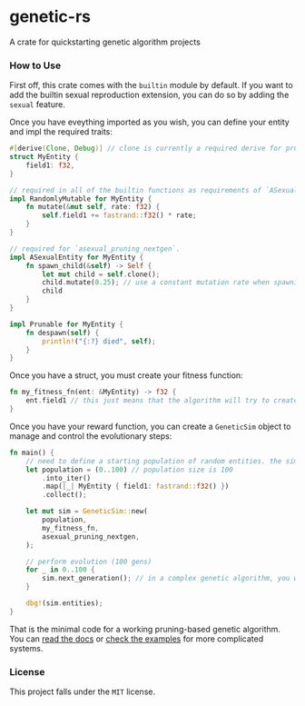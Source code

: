 # genetic-rs
A crate for quickstarting genetic algorithm projects

### How to Use
First off, this crate comes with the `builtin` module by default. If you want to add the builtin sexual reproduction extension, you can do so by adding the `sexual` feature.

Once you have eveything imported as you wish, you can define your entity and impl the required traits:

```rust
#[derive(Clone, Debug)] // clone is currently a required derive for pruning nextgens.
struct MyEntity {
    field1: f32,
}

// required in all of the builtin functions as requirements of `ASexualEntity` and `SexualEntity`
impl RandomlyMutable for MyEntity {
    fn mutate(&mut self, rate: f32) {
        self.field1 += fastrand::f32() * rate;
    }
}

// required for `asexual_pruning_nextgen`.
impl ASexualEntity for MyEntity {
    fn spawn_child(&self) -> Self {
        let mut child = self.clone();
        child.mutate(0.25); // use a constant mutation rate when spawning children in pruning algorithms.
        child
    }
}

impl Prunable for MyEntity {
    fn despawn(self) {
        println!("{:?} died", self);
    }
}
```

Once you have a struct, you must create your fitness function:
```rust
fn my_fitness_fn(ent: &MyEntity) -> f32 {
    ent.field1 // this just means that the algorithm will try to create as big a number as possible due to fitness being directly taken from the field.
}
```


Once you have your reward function, you can create a `GeneticSim` object to manage and control the evolutionary steps:

```rust
fn main() {
    // need to define a starting population of random entities. the simulation should always retain the same population size.
    let population = (0..100) // population size is 100
        .into_iter()
        .map(|_| MyEntity { field1: fastrand::f32() })
        .collect();

    let mut sim = GeneticSim::new(
        population,
        my_fitness_fn,
        asexual_pruning_nextgen,
    );

    // perform evolution (100 gens)
    for _ in 0..100 {
        sim.next_generation(); // in a complex genetic algorithm, you will want to utilize `sim.entities` to test them and generate a reward.
    }

    dbg!(sim.entities);
}
```

That is the minimal code for a working pruning-based genetic algorithm. You can [read the docs](https://docs.rs/genetic-rs) or [check the examples](/examples/) for more complicated systems.

### License
This project falls under the `MIT` license.